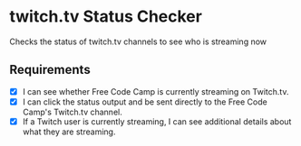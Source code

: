 # twitch.tv Status Checker
Checks the status of twitch.tv channels to see who is streaming now

## Requirements
* [x] I can see whether Free Code Camp is currently streaming on Twitch.tv.
* [x] I can click the status output and be sent directly to the Free Code Camp's Twitch.tv channel.
* [x] If a Twitch user is currently streaming, I can see additional details about what they are streaming. 